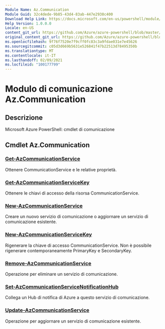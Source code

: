 ```yaml
---
Module Name: Az.Communication
Module Guid: 32c4dede-9b85-43d4-83ab-447e2938c400
Download Help Link: https://docs.microsoft.com/en-us/powershell/module/az.communication
Help Version: 1.0.0.0
Locale: en-US
content_git_url: https://github.com/Azure/azure-powershell/blob/master/src/Communication/help/Az.Communication.md
original_content_git_url: https://github.com/Azure/azure-powershell/blob/master/src/Communication/help/Az.Communication.md
ms.openlocfilehash: 9f76f7520e7f9cff0fc83c3a9fdae031e7e45626
ms.sourcegitcommit: c05d3d669b5631e526841f47b22513d78495350b
ms.translationtype: MT
ms.contentlocale: it-IT
ms.lasthandoff: 02/09/2021
ms.locfileid: "100177799"
---
```

# Modulo di comunicazione Az.Communication
## Descrizione
Microsoft Azure PowerShell: cmdlet di comunicazione

## Cmdlet Az.Communication
### [Get-AzCommunicationService](Get-AzCommunicationService.md)
Ottenere CommunicationService e le relative proprietà.

### [Get-AzCommunicationServiceKey](Get-AzCommunicationServiceKey.md)
Ottenere le chiavi di accesso della risorsa CommunicationService.

### [New-AzCommunicationService](New-AzCommunicationService.md)
Creare un nuovo servizio di comunicazione o aggiornare un servizio di comunicazione esistente.

### [New-AzCommunicationServiceKey](New-AzCommunicationServiceKey.md)
Rigenerare la chiave di accesso CommunicationService.
Non è possibile rigenerare contemporaneamente PrimaryKey e SecondaryKey.

### [Remove-AzCommunicationService](Remove-AzCommunicationService.md)
Operazione per eliminare un servizio di comunicazione.

### [Set-AzCommunicationServiceNotificationHub](Set-AzCommunicationServiceNotificationHub.md)
Collega un Hub di notifica di Azure a questo servizio di comunicazione.

### [Update-AzCommunicationService](Update-AzCommunicationService.md)
Operazione per aggiornare un servizio di comunicazione esistente.

